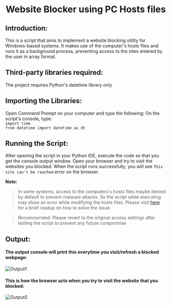 # <p align = "center"> Website Blocker using PC Hosts files </p>
## Introduction: 
This is a script that aims to implement a website blocking utility for Windows-based systems. It makes use of the computer's hosts files and runs it as a background process, preventing access to the sites entered by the user in array format.
## Third-party libraries required:
The project requires Python's datetime library only
## Importing the Libraries:
Open Command Prompt on your computer and type the following:
On the script's console, type: <br>
`import time` <br>
`from datetime import datetime as dt`

## Running the Script:
After opening the script in your Python IDE, execute the code so that you get the console output window. Open your browser and try to visit the websites you blocked. When the script runs successfully, you will see `This site can't be reached` error on the browser.

**Note:**
> In some systems, access to the computers's hosts files maybe denied by default to prevent malware attacks. So the script while executing may show an error while modifying the hosts files. 
> Please visit [here](https://www.technipages.com/windows-access-denied-when-modifying-hosts-or-lmhosts-file) for a brief readup on how to solve the issue.

> *Recommended:* Please revert to the original access settings after testing the script to prevent any future compromise

## Output:
#### The output console will print this everytime you visit/refresh a blocked webpage:
![Output1](https://i.pinimg.com/originals/f2/ef/48/f2ef48144df31db5abdb497e3eaa3751.png)
#### This is how the browser acts when you try to visit the website that you blocked:
![Output2](https://i.pinimg.com/originals/ea/2b/cf/ea2bcfbc1240f17ff2c45087728ff500.png)